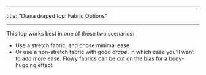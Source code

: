 ***

title: "Diana draped top: Fabric Options"

***

This top works best in one of these two scenarios:

- Use a stretch fabric, and chose minimal ease
- Or use a non-stretch fabric with good _drape_, in which case you'll want to add more ease. Flowy fabrics can be cut on the bias for a body-hugging effect
